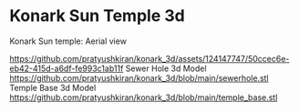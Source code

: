 # Konark Sun Temple 3d

Konark Sun temple: Aerial view

https://github.com/pratyushkiran/konark_3d/assets/124147747/50ccec6e-eb42-415d-a6df-fe993c1ab11f
Sewer Hole 3d Model
https://github.com/pratyushkiran/konark_3d/blob/main/sewerhole.stl
Temple Base 3d Model
https://github.com/pratyushkiran/konark_3d/blob/main/temple_base.stl
